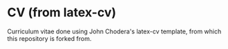 CV (from latex-cv)
========

Curriculum vitae done using John Chodera's latex-cv template, from which this repository is forked from.
